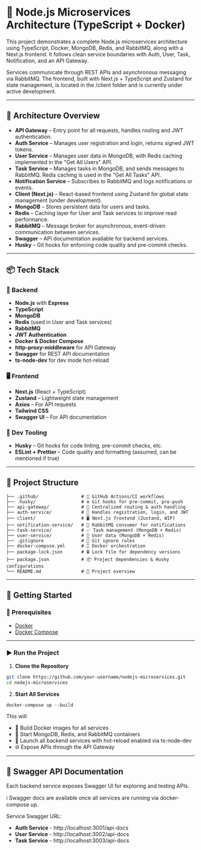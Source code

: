 # 🧩 Node.js Microservices Architecture (TypeScript + Docker)

This project demonstrates a complete Node.js microservices architecture using TypeScript, Docker, MongoDB, Redis, and RabbitMQ, along with a Next.js frontend. It follows clean service boundaries with Auth, User, Task, Notification, and an API Gateway.

Services communicate through REST APIs and asynchronous messaging via RabbitMQ. The frontend, built with Next.js + TypeScript and Zustand for state management, is located in the /client folder and is currently under active development.

---

## 🧠 Architecture Overview

- **API Gateway** – Entry point for all requests, handles routing and JWT authentication.
- **Auth Service** – Manages user registration and login, returns signed JWT tokens.
- **User Service** – Manages user data in MongoDB, with Redis caching implemented in the "Get All Users" API.
- **Task Service** – Manages tasks in MongoDB, and sends messages to RabbitMQ. Redis caching is used in the "Get All Tasks" API.
- **Notification Service** – Subscribes to RabbitMQ and logs notifications or events.
- **Client (Next.js)** – React-based frontend using Zustand for global state management (under development).
- **MongoDB** – Stores persistent data for users and tasks.
- **Redis** – Caching layer for User and Task services to improve read performance.
- **RabbitMQ** – Message broker for asynchronous, event-driven communication between services.
- **Swagger** – API documentation available for backend services.
- **Husky** – Git hooks for enforcing code quality and pre-commit checks.

---

## 📦 Tech Stack

### 🧰 Backend

- **Node.js** with **Express**
- **TypeScript**
- **MongoDB**
- **Redis** (used in User and Task services)
- **RabbitMQ**
- **JWT Authentication**
- **Docker & Docker Compose**
- **http-proxy-middleware** for API Gateway
- **Swagger** for REST API documentation
- **ts-node-dev** for dev mode hot-reload

### 🖥️ Frontend

- **Next.js** (React + TypeScript)
- **Zustand** – Lightweight state management
- **Axios** – For API requests
- **Tailwind CSS**
- **Swagger UI** – For API documentation

### 🧪 Dev Tooling

- **Husky** – Git hooks for code linting, pre-commit checks, etc.
- **ESLint + Prettier** – Code quality and formatting (assumed, can be mentioned if true)

---

## 📁 Project Structure

```
├── .github/                # 🐙 GitHub Actions/CI workflows
├── .husky/                 # ⚙️ Git hooks for pre-commit, pre-push
├── api-gateway/            # 🚪 Centralized routing & auth handling
├── auth-service/           # 🔐 Handles registration, login, and JWT
├── client/                 # 🖥️ Next.js frontend (Zustand, WIP)
├── notification-service/   # 📣 RabbitMQ consumer for notifications
├── task-service/           # ✅ Task management (MongoDB + Redis)
├── user-service/           # 👤 User data (MongoDB + Redis)
├── .gitignore              # 🚫 Git ignore rules
├── docker-compose.yml      # 🐳 Docker orchestration
├── package-lock.json       # 🔒 Lock file for dependency versions
├── package.json            # 📦 Project dependencies & Husky configurations
└── README.md               # 📘 Project overview
```

---

## 🚀 Getting Started

### 🔧 Prerequisites

- [Docker](https://www.docker.com/products/docker-desktop)
- [Docker Compose](https://docs.docker.com/compose/install/)

---

### ▶️ Run the Project

1. **Clone the Repository**

```bash
git clone https://github.com/your-username/nodejs-microservices.git
cd nodejs-microservices
```

2. **Start All Services**

`docker-compose up --build`

This will:

- 🔧 Build Docker images for all services
- 🐳 Start MongoDB, Redis, and RabbitMQ containers
- 🚀 Launch all backend services with hot-reload enabled via ts-node-dev
- 🌐 Expose APIs through the API Gateway

---

## 📄 Swagger API Documentation

Each backend service exposes Swagger UI for exploring and testing APIs.

ℹ️ Swagger docs are available once all services are running via docker-compose up.

Service Swagger URL:

- **Auth Service** - http://localhost:3001/api-docs
- **User Service** - http://localhost:3002/api-docs
- **Task Service** - http://localhost:3003/api-docs
